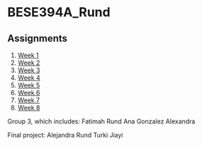 # BESE394A_Rund

## Assignments
1. [Week 1](Week1)
2. [Week 2](Week2)
3. [Week 3](https://github.com/alkurowska/dea_seurat_Group3)
4. [Week 4](https://github.com/Alsultfh/BESE394-Bioinfo_Pipelines/tree/main/ATAC%20seq)
5. [Week 5](Week5)
6. [Week 6](https://github.com/alkurowska/BESE394E_course/tree/main/WEEK_6)
7. [Week 7](https://github.com/alkurowska/BESE394E_course/tree/main/WEEK_7)
8. [Week 8](https://github.com/rund0wn/WGS)


Group 3, which includes:
Fatimah
Rund
Ana Gonzalez
Alexandra

Final project:
Alejandra
Rund
Turki
Jiayi
